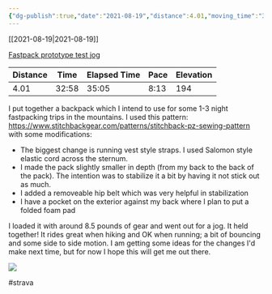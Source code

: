 ```yaml
---
{"dg-publish":true,"date":"2021-08-19","distance":4.01,"moving_time":"32:58","elapsed_time":"35:05","pace":"8:13","total_elevation_gain":194,"url":"https://www.strava.com/activities/5821310350","permalink":"/01-personal/strava/2021-08-19-fastpack-prototype-test-jog/","dgPassFrontmatter":true}
---
```



[[2021-08-19\|2021-08-19]]

[Fastpack prototype test jog](https://www.strava.com/activities/5821310350)

| Distance | Time  | Elapsed Time | Pace | Elevation |
| -------- | ----- | ------------ | ---- | --------- |
| 4.01     | 32:58 | 35:05        | 8:13 | 194       |


I put together a backpack which I intend to use for some 1-3 night fastpacking trips in the mountains. I used this pattern: https://www.stitchbackgear.com/patterns/stitchback-pz-sewing-pattern with some modifications:

- The biggest change is running vest style straps. I used Salomon style elastic cord across the sternum.
- I made the pack slightly smaller in depth (from my back to the back of the pack). The intention was to stabilize it a bit by having it not stick out as much.
- I added a removeable hip belt which was very helpful in stabilization
- I have a pocket on the exterior against my back where I plan to put a folded foam pad

I loaded it with around 8.5 pounds of gear and went out for a jog. It held together! It rides great when hiking and OK when running; a bit of bouncing and some side to side motion. I am getting some ideas for the changes I'd make next time, but for now I hope this will get me out there.
    
![](https://dgtzuqphqg23d.cloudfront.net/u3vu3aaaxWQlNdRR0xtgZOIxkroYKbv7YQ4pU5iteK8-768x576.jpg)

    

#strava
